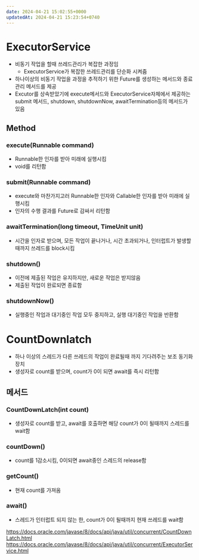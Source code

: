 ```yaml
---
date: 2024-04-21 15:02:55+0000
updatedAt: 2024-04-21 15:23:54+0740
---
```

# ExecutorService
- 비동기 작업을 할때 쓰레드관리가 복잡한 과정임
	- ExecutorService가 복잡한 쓰레드관리를 단순화 시켜줌
- 하나이상의 비동기 작업을 과정을 추적하기 위한 Future를 생성하는 메서드와 종료관리 메서드를 제공
- Excutor를 상속받았기에 execute메서드와 ExecutorService자체에서 제공하는 submit 메서드, shutdown, shutdownNow, awaitTermination등의 메서드가 있음
## Method
### execute(Runnable command)
- Runnable한 인자를 받아 미래에 실행시킴
- void를 리턴함

### submit(Runnable command)
- execute와 마찬가지고러 Runnable한 인자와 Callable한 인자를 받아 미래에 실행시킴
- 인자의 수행 결과를 Future로 감싸서 리턴함

### awaitTermination(long timeout, TimeUnit unit)
- 시간을 인자로 받으며, 모든 작업이 끝나거나, 시간 초과되거나, 인터럽트가 발생할때까지 쓰레드를 block시킴

### shutdown()
- 이전에 제출된 작업은 유지하지만, 새로운 작업은 받지않음
- 제출된 작업이 완료되면 종료함

### shutdownNow()
- 실행중인 작업과 대기중인 작업 모두 중지하고, 실행 대기중인 작업을 반환함

# CountDownlatch
- 하나 이상의 스레드가 다른 쓰레드의 작업이 완료될때 까지 기다려주는 보조 동기화 장치
- 생성자로 count를 받으며, count가 0이 되면 await를 즉시 리턴함

## 메서드
### CountDownLatch(int count)
- 생성자로 count를 받고, await를 호출하면 해당 count가 0이 될때까지 스레드를 wait함

### countDown()
- count를 1감소시킴, 0이되면 await중인 스레드의 release함

### getCount()
- 현재 count를 가져옴

### await()
- 스레드가 인터럽트 되지 않는 한, count가 0이 될때까지 현재 쓰레드를 wait함


https://docs.oracle.com/javase/8/docs/api/java/util/concurrent/CountDownLatch.html
https://docs.oracle.com/javase/8/docs/api/java/util/concurrent/ExecutorService.html